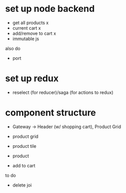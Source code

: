 # set up node backend
* get all products x
* current cart x 
* add/remove to cart x 
* immutable js 

also do
* port

# set up redux
* reselect (for reducer)/saga (for actions to redux)

# component structure
* Gateway -> Header (w/ shopping cart), Product Grid 
* product grid
* product tile
* product


* add to cart



to do
* delete joi